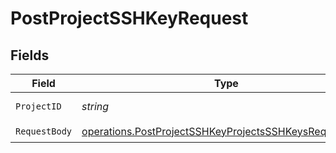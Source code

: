 # PostProjectSSHKeyRequest


## Fields

| Field                                                                                                                            | Type                                                                                                                             | Required                                                                                                                         | Description                                                                                                                      |
| -------------------------------------------------------------------------------------------------------------------------------- | -------------------------------------------------------------------------------------------------------------------------------- | -------------------------------------------------------------------------------------------------------------------------------- | -------------------------------------------------------------------------------------------------------------------------------- |
| `ProjectID`                                                                                                                      | *string*                                                                                                                         | :heavy_check_mark:                                                                                                               | Project ID or Slug                                                                                                               |
| `RequestBody`                                                                                                                    | [operations.PostProjectSSHKeyProjectsSSHKeysRequestBody](../../models/operations/postprojectsshkeyprojectssshkeysrequestbody.md) | :heavy_check_mark:                                                                                                               | N/A                                                                                                                              |